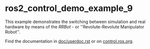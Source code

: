 # ros2_control_demo_example_9

   This example demonstrates the switching between simulation and real hardware by means of the *RRBot* - or ''Revolute-Revolute Manipulator Robot''.

Find the documentation in [doc/userdoc.rst](doc/userdoc.rst) or on [control.ros.org](https://control.ros.org/master/doc/ros2_control_demos/example_9/doc/userdoc.html).
